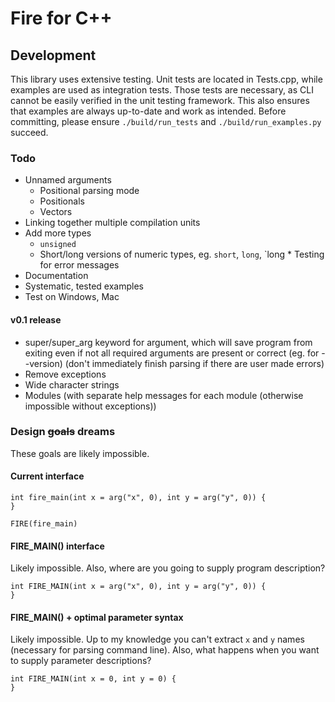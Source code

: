 # Fire for C++

## Development

This library uses extensive testing. Unit tests are located in Tests.cpp, while examples are used as integration tests. Those tests are necessary, as CLI cannot be easily verified in the unit testing framework. This also ensures that examples are always up-to-date and work as intended. Before committing, please ensure `./build/run_tests` and `./build/run_examples.py` succeed.

### Todo

* Unnamed arguments
    * Positional parsing mode
    * Positionals
    * Vectors
* Linking together multiple compilation units
* Add more types
    * `unsigned`
    * Short/long versions of numeric types, eg. `short`, `long`, `long * Testing for error messages
* Documentation
* Systematic, tested examples
* Test on Windows, Mac

#### v0.1 release

* super/super_arg keyword for argument, which will save program from exiting even if not all required arguments are present or correct (eg. for --version) (don't immediately finish parsing if there are user made errors)
* Remove exceptions
* Wide character strings
* Modules (with separate help messages for each module (otherwise impossible without exceptions))

### Design ~~goals~~ dreams

These goals are likely impossible.

#### Current interface

```
int fire_main(int x = arg("x", 0), int y = arg("y", 0)) {
}

FIRE(fire_main)
```

#### FIRE_MAIN() interface

Likely impossible. Also, where are you going to supply program description?

```
int FIRE_MAIN(int x = arg("x", 0), int y = arg("y", 0)) {
}
```

#### FIRE_MAIN() + optimal parameter syntax

Likely impossible. Up to my knowledge you can't extract `x` and `y` names (necessary for parsing command line). Also, what happens when you want to supply parameter descriptions?

```
int FIRE_MAIN(int x = 0, int y = 0) {
}
```
